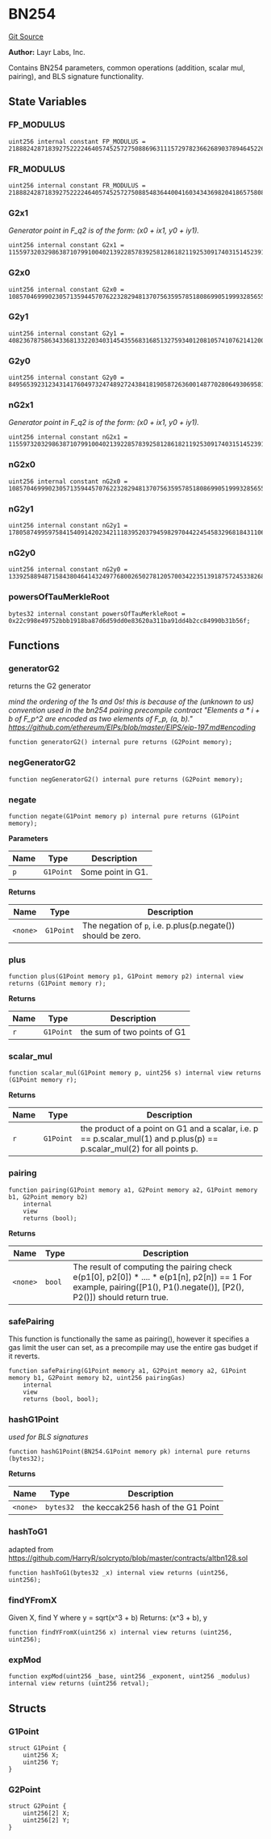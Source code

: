 # BN254
[Git Source](https://github.com/Sabnock01/eigenlayer-contracts/blob/fa80db0202cf74fb2bae3ffc6aa6db988074a698/src/contracts/libraries/BN254.sol)

**Author:**
Layr Labs, Inc.

Contains BN254 parameters, common operations (addition, scalar mul, pairing), and BLS signature functionality.


## State Variables
### FP_MODULUS

```solidity
uint256 internal constant FP_MODULUS = 21888242871839275222246405745257275088696311157297823662689037894645226208583;
```


### FR_MODULUS

```solidity
uint256 internal constant FR_MODULUS = 21888242871839275222246405745257275088548364400416034343698204186575808495617;
```


### G2x1
*Generator point in F_q2 is of the form: (x0 + ix1, y0 + iy1).*


```solidity
uint256 internal constant G2x1 = 11559732032986387107991004021392285783925812861821192530917403151452391805634;
```


### G2x0

```solidity
uint256 internal constant G2x0 = 10857046999023057135944570762232829481370756359578518086990519993285655852781;
```


### G2y1

```solidity
uint256 internal constant G2y1 = 4082367875863433681332203403145435568316851327593401208105741076214120093531;
```


### G2y0

```solidity
uint256 internal constant G2y0 = 8495653923123431417604973247489272438418190587263600148770280649306958101930;
```


### nG2x1
*Generator point in F_q2 is of the form: (x0 + ix1, y0 + iy1).*


```solidity
uint256 internal constant nG2x1 = 11559732032986387107991004021392285783925812861821192530917403151452391805634;
```


### nG2x0

```solidity
uint256 internal constant nG2x0 = 10857046999023057135944570762232829481370756359578518086990519993285655852781;
```


### nG2y1

```solidity
uint256 internal constant nG2y1 = 17805874995975841540914202342111839520379459829704422454583296818431106115052;
```


### nG2y0

```solidity
uint256 internal constant nG2y0 = 13392588948715843804641432497768002650278120570034223513918757245338268106653;
```


### powersOfTauMerkleRoot

```solidity
bytes32 internal constant powersOfTauMerkleRoot = 0x22c998e49752bbb1918ba87d6d59dd0e83620a311ba91dd4b2cc84990b31b56f;
```


## Functions
### generatorG2

returns the G2 generator

*mind the ordering of the 1s and 0s!
this is because of the (unknown to us) convention used in the bn254 pairing precompile contract
"Elements a * i + b of F_p^2 are encoded as two elements of F_p, (a, b)."
https://github.com/ethereum/EIPs/blob/master/EIPS/eip-197.md#encoding*


```solidity
function generatorG2() internal pure returns (G2Point memory);
```

### negGeneratorG2


```solidity
function negGeneratorG2() internal pure returns (G2Point memory);
```

### negate


```solidity
function negate(G1Point memory p) internal pure returns (G1Point memory);
```
**Parameters**

|Name|Type|Description|
|----|----|-----------|
|`p`|`G1Point`|Some point in G1.|

**Returns**

|Name|Type|Description|
|----|----|-----------|
|`<none>`|`G1Point`|The negation of `p`, i.e. p.plus(p.negate()) should be zero.|


### plus


```solidity
function plus(G1Point memory p1, G1Point memory p2) internal view returns (G1Point memory r);
```
**Returns**

|Name|Type|Description|
|----|----|-----------|
|`r`|`G1Point`|the sum of two points of G1|


### scalar_mul


```solidity
function scalar_mul(G1Point memory p, uint256 s) internal view returns (G1Point memory r);
```
**Returns**

|Name|Type|Description|
|----|----|-----------|
|`r`|`G1Point`|the product of a point on G1 and a scalar, i.e. p == p.scalar_mul(1) and p.plus(p) == p.scalar_mul(2) for all points p.|


### pairing


```solidity
function pairing(G1Point memory a1, G2Point memory a2, G1Point memory b1, G2Point memory b2)
    internal
    view
    returns (bool);
```
**Returns**

|Name|Type|Description|
|----|----|-----------|
|`<none>`|`bool`|The result of computing the pairing check e(p1[0], p2[0]) *  .... * e(p1[n], p2[n]) == 1 For example, pairing([P1(), P1().negate()], [P2(), P2()]) should return true.|


### safePairing

This function is functionally the same as pairing(), however it specifies a gas limit
the user can set, as a precompile may use the entire gas budget if it reverts.


```solidity
function safePairing(G1Point memory a1, G2Point memory a2, G1Point memory b1, G2Point memory b2, uint256 pairingGas)
    internal
    view
    returns (bool, bool);
```

### hashG1Point

*used for BLS signatures*


```solidity
function hashG1Point(BN254.G1Point memory pk) internal pure returns (bytes32);
```
**Returns**

|Name|Type|Description|
|----|----|-----------|
|`<none>`|`bytes32`|the keccak256 hash of the G1 Point|


### hashToG1

adapted from https://github.com/HarryR/solcrypto/blob/master/contracts/altbn128.sol


```solidity
function hashToG1(bytes32 _x) internal view returns (uint256, uint256);
```

### findYFromX

Given X, find Y
where y = sqrt(x^3 + b)
Returns: (x^3 + b), y


```solidity
function findYFromX(uint256 x) internal view returns (uint256, uint256);
```

### expMod


```solidity
function expMod(uint256 _base, uint256 _exponent, uint256 _modulus) internal view returns (uint256 retval);
```

## Structs
### G1Point

```solidity
struct G1Point {
    uint256 X;
    uint256 Y;
}
```

### G2Point

```solidity
struct G2Point {
    uint256[2] X;
    uint256[2] Y;
}
```

